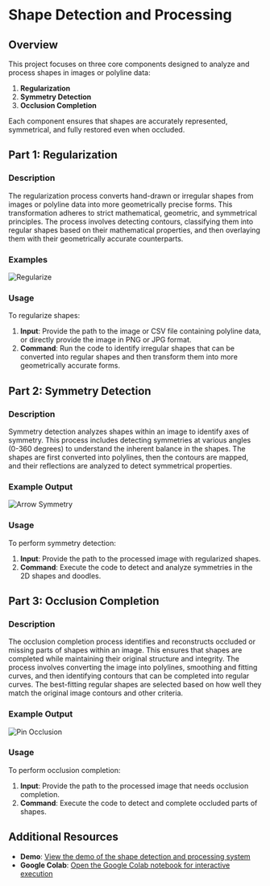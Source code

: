 # Shape Detection and Processing

## Overview

This project focuses on three core components designed to analyze and process shapes in images or polyline data:

1. **Regularization**
2. **Symmetry Detection**
3. **Occlusion Completion**

Each component ensures that shapes are accurately represented, symmetrical, and fully restored even when occluded.

## Part 1: Regularization

### Description

The regularization process converts hand-drawn or irregular shapes from images or polyline data into more geometrically precise forms. This transformation adheres to strict mathematical, geometric, and symmetrical principles. The process involves detecting contours, classifying them into regular shapes based on their mathematical properties, and then overlaying them with their geometrically accurate counterparts.

### Examples

![Regularize](https://github.com/user-attachments/assets/b041e67e-244d-4e91-9848-5b50d0938bfa)

### Usage

To regularize shapes:

1. **Input**: Provide the path to the image or CSV file containing polyline data, or directly provide the image in PNG or JPG format.
2. **Command**: Run the code to identify irregular shapes that can be converted into regular shapes and then transform them into more geometrically accurate forms.

## Part 2: Symmetry Detection

### Description

Symmetry detection analyzes shapes within an image to identify axes of symmetry. This process includes detecting symmetries at various angles (0-360 degrees) to understand the inherent balance in the shapes. The shapes are first converted into polylines, then the contours are mapped, and their reflections are analyzed to detect symmetrical properties.

### Example Output

![Arrow Symmetry](https://github.com/user-attachments/assets/4f900261-9c56-49ef-9975-baf0ae2bb2a9)

### Usage

To perform symmetry detection:

1. **Input**: Provide the path to the processed image with regularized shapes.
2. **Command**: Execute the code to detect and analyze symmetries in the 2D shapes and doodles.

## Part 3: Occlusion Completion

### Description

The occlusion completion process identifies and reconstructs occluded or missing parts of shapes within an image. This ensures that shapes are completed while maintaining their original structure and integrity. The process involves converting the image into polylines, smoothing and fitting curves, and then identifying contours that can be completed into regular curves. The best-fitting regular shapes are selected based on how well they match the original image contours and other criteria.

### Example Output

![Pin Occlusion](https://github.com/user-attachments/assets/1fd20906-2df3-4c8e-a75e-bd2a6f2b9000)

### Usage

To perform occlusion completion:

1. **Input**: Provide the path to the processed image that needs occlusion completion.
2. **Command**: Execute the code to detect and complete occluded parts of shapes.

## Additional Resources

- **Demo**: [View the demo of the shape detection and processing system](https://drive.google.com/drive/folders/1VFv4FwevESxdGaDDQXtsQz8vFNlBcWib?usp=sharing)
- **Google Colab**: [Open the Google Colab notebook for interactive execution](https://colab.research.google.com/drive/17ZL4JkqX7e9FCS6UppqX0U2l0X9fhZt-?usp=sharing)
